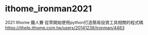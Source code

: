 # ithome_ironman2021
2021 Ithome 鐵人賽 從零開始使用python打造簡易投資工具相關的程式碼
https://ithelp.ithome.com.tw/users/20141238/ironman/4483
